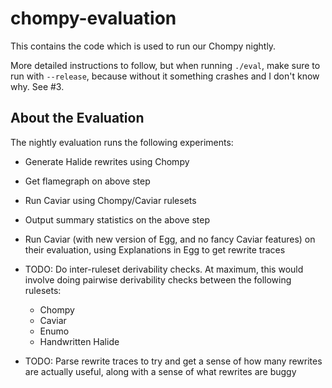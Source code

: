 # chompy-evaluation

This contains the code which is used to run our Chompy nightly.

More detailed instructions to follow, but when running `./eval`, make
sure to run with `--release`, because without it something crashes and I don't know why.
See #3.

## About the Evaluation

The nightly evaluation runs the following experiments:

- Generate Halide rewrites using Chompy
- Get flamegraph on above step
- Run Caviar using Chompy/Caviar rulesets
- Output summary statistics on the above step
- Run Caviar (with new version of Egg, and no fancy Caviar features) on their evaluation, using Explanations in Egg to
  get rewrite traces

- TODO: Do inter-ruleset derivability checks. At maximum, this would involve doing pairwise derivability checks between the following rulesets:
  - Chompy
  - Caviar
  - Enumo
  - Handwritten Halide
- TODO: Parse rewrite traces to try and get a sense of how many rewrites are actually useful, along with a sense of what rewrites are buggy

